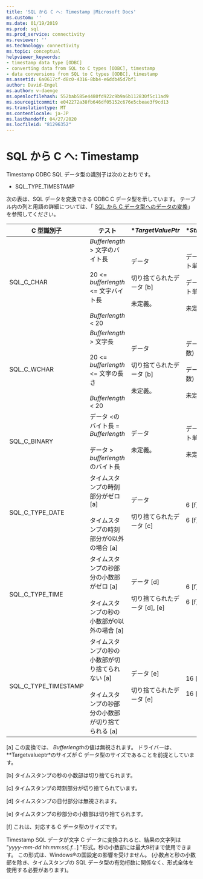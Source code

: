 ```yaml
---
title: 'SQL から C へ: Timestamp |Microsoft Docs'
ms.custom: ''
ms.date: 01/19/2019
ms.prod: sql
ms.prod_service: connectivity
ms.reviewer: ''
ms.technology: connectivity
ms.topic: conceptual
helpviewer_keywords:
- timestamp data type [ODBC]
- converting data from SQL to C types [ODBC], timestamp
- data conversions from SQL to C types [ODBC], timestamp
ms.assetid: 6a0617cf-d8c0-4316-8bb4-e6ddb45d7bf1
author: David-Engel
ms.author: v-daenge
ms.openlocfilehash: 552bab585e4480fd922c9b9a6b112830f5c11ad9
ms.sourcegitcommit: e042272a38fb646df05152c676e5cbeae3f9cd13
ms.translationtype: MT
ms.contentlocale: ja-JP
ms.lasthandoff: 04/27/2020
ms.locfileid: "81296352"
---
```

# <a name="sql-to-c-timestamp"></a>SQL から C へ: Timestamp

Timestamp ODBC SQL データ型の識別子は次のとおりです。

- SQL_TYPE_TIMESTAMP  

次の表は、SQL データを変換できる ODBC C データ型を示しています。 テーブル内の列と用語の詳細については、「 [SQL から C データ型へのデータの変換](../../../odbc/reference/appendixes/converting-data-from-sql-to-c-data-types.md)」を参照してください。  

|C 型識別子|テスト|**TargetValuePtr*|**StrLen_or_IndPtr*|SQLSTATE|  
|-----------------------|----------|------------------------|----------------------------|--------------|  
|SQL_C_CHAR|*Bufferlength* > 文字のバイト長<br /><br /> 20 <= *bufferlength* <= 文字バイト長<br /><br /> *Bufferlength* < 20|データ<br /><br /> 切り捨てられたデータ [b]<br /><br /> 未定義。|データの長さ (バイト単位)<br /><br /> データの長さ (バイト単位)<br /><br /> 未定義。|該当なし<br /><br /> 01004<br /><br /> 22003|  
|SQL_C_WCHAR|*Bufferlength* > 文字長<br /><br /> 20 <= *bufferlength* <= 文字の長さ<br /><br /> *Bufferlength* < 20|データ<br /><br /> 切り捨てられたデータ [b]<br /><br /> 未定義。|データの長さ (文字数)<br /><br /> データの長さ (文字数)<br /><br /> 未定義。|該当なし<br /><br /> 01004<br /><br /> 22003|  
|SQL_C_BINARY|データ <のバイト長 = *Bufferlength*<br /><br /> データ > *bufferlength*のバイト長|データ<br /><br /> 未定義。|データの長さ (バイト単位)<br /><br /> 未定義。|該当なし<br /><br /> 22003|  
|SQL_C_TYPE_DATE|タイムスタンプの時刻部分がゼロ [a]<br /><br /> タイムスタンプの時刻部分が0以外の場合 [a]|データ<br /><br /> 切り捨てられたデータ [c]|6 [f]<br /><br /> 6 [f]|該当なし<br /><br /> 01S07|  
|SQL_C_TYPE_TIME|タイムスタンプの秒部分の小数部がゼロ [a]<br /><br /> タイムスタンプの秒の小数部が0以外の場合 [a]|データ [d]<br /><br /> 切り捨てられたデータ [d], [e]|6 [f]<br /><br /> 6 [f]|該当なし<br /><br /> 01S07|  
|SQL_C_TYPE_TIMESTAMP|タイムスタンプの秒の小数部が切り捨てられない [a]<br /><br /> タイムスタンプの秒部分の小数部が切り捨てられる [a]|データ [e]<br /><br /> 切り捨てられたデータ [e]|16 [f]<br /><br /> 16 [f]|該当なし<br /><br /> 01S07|  

 [a] この変換では、 *Bufferlength*の値は無視されます。 ドライバーは、**Targetvalueptr*のサイズが C データ型のサイズであることを前提としています。  
  
 [b] タイムスタンプの秒の小数部は切り捨てられます。  
  
 [c] タイムスタンプの時刻部分が切り捨てられています。  
  
 [d] タイムスタンプの日付部分は無視されます。  
  
 [e] タイムスタンプの秒部分の小数部は切り捨てられます。  
  
 [f] これは、対応する C データ型のサイズです。  

Timestamp SQL データが文字 C データに変換されると、結果の文字列は "*yyyy*-*mm*-*dd* *hh*:*mm*:*ss*[.*f...*] "形式。秒の小数部には最大9桁まで使用できます。 この形式は、Windows®の国設定の影響を受けません。 (小数点と秒の小数部を除き、タイムスタンプの SQL データ型の有効桁数に関係なく、形式全体を使用する必要があります)。

